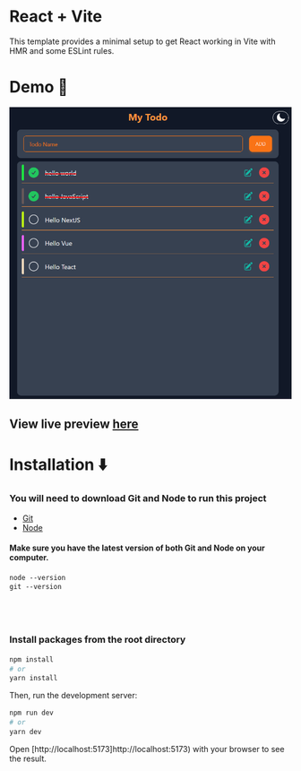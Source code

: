 # React + Vite

This template provides a minimal setup to get React working in Vite with HMR and some ESLint rules.

# Demo :movie_camera:

![httpsgithub dharam_gfx](https://raw.githubusercontent.com/dharam-gfx/React-Todo-App/main/public/TodoAppImage.png)

## View live preview [here](https://my-todo-app-v1-1.netlify.app/)

# Installation :arrow_down:

### You will need to download Git and Node to run this project

- [Git](https://git-scm.com/downloads)
- [Node](https://nodejs.org/en/download/)

#### Make sure you have the latest version of both Git and Node on your computer.

```
node --version
git --version
```

## <br />
### Install packages from the root directory

```bash
npm install
# or
yarn install
```

Then, run the development server:

```bash
npm run dev
# or
yarn dev
```

Open [http://localhost:5173]http://localhost:5173) with your browser to see the result.
